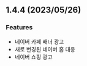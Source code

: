 <!--
## 1.x.x (unreleased)

### Improvements
- 

### Features
- 

### Changes
- 

### Bugfixes
- 

---

-->

## 1.4.4 (2023/05/26)

### Features
- 네이버 카페 배너 광고
- 새로 변경된 네이버 홈 대응
- 네이버 쇼핑 광고
